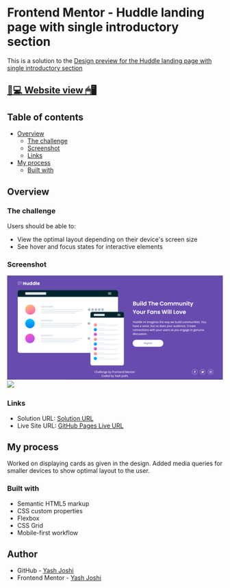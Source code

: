 # Frontend Mentor - Huddle landing page with single introductory section

This is a solution to the [Design preview for the Huddle landing page with single introductory section](./design/desktop-preview.jpg)

## [📃💻 Website view 🖱🖥](https://souzasantosk.github.io/Frontend-Mentor/Huddle%20Landing%20Page%20Single%20Section)

## Table of contents

- [Overview](#overview)
  - [The challenge](#the-challenge)
  - [Screenshot](#screenshot)
  - [Links](#links)
- [My process](#my-process)
  - [Built with](#built-with)

## Overview

### The challenge

Users should be able to:

- View the optimal layout depending on their device's screen size
- See hover and focus states for interactive elements

### Screenshot

![](Screenshot/Screenshot-1.PNG)
![](Screenshot/Screenshot-2.PNG)


### Links

- Solution URL:  [Solution  URL](https://github.com/yashgjoshi20/Order-Summary-Component-Using-CSS.git)
- Live Site URL: [GitHub Pages Live URL](https://yashgjoshi20.github.io/Order-Summary-Component-Using-CSS/)

## My process

Worked on displaying cards as given in the design.
Added media queries for smaller devices to show optimal layout to the user.

### Built with

- Semantic HTML5 markup
- CSS custom properties
- Flexbox
- CSS Grid
- Mobile-first workflow

 ## Author

- GitHub - [Yash Joshi](https://github.com/yashgjoshi20)
- Frontend Mentor - [Yash Joshi](https://www.frontendmentor.io/profile/yashgjoshi20)
